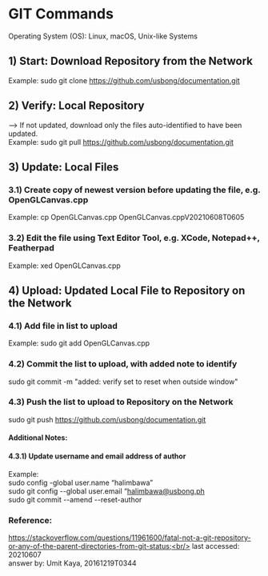 # GIT Commands
Operating System (OS): Linux, macOS, Unix-like Systems

## 1) Start: Download Repository from the Network
Example: sudo git clone https://github.com/usbong/documentation.git

## 2) Verify: Local Repository 
--> If not updated, download only the files auto-identified to have been updated.<br/>
Example: sudo git pull https://github.com/usbong/documentation.git

## 3) Update: Local Files
### 3.1) Create copy of newest version before updating the file, e.g. OpenGLCanvas.cpp
Example: cp OpenGLCanvas.cpp OpenGLCanvas.cppV20210608T0605

### 3.2) Edit the file using Text Editor Tool, e.g. XCode, Notepad++, Featherpad<br/>
Example: xed OpenGLCanvas.cpp

## 4) Upload: Updated Local File to Repository on the Network
### 4.1) Add file in list to upload<br/>
Example: sudo git add OpenGLCanvas.cpp

### 4.2) Commit the list to upload, with added note to identify
sudo git commit -m "added: verify set to reset when outside window"

### 4.3) Push the list to upload to Repository on the Network
sudo git push https://github.com/usbong/documentation.git

#### Additional Notes:
#### 4.3.1) Update username and email address of author
Example:<br/>
sudo config -global user.name “halimbawa”<br/>
sudo git config --global user.email “halimbawa@usbong.ph<br/>
sudo git commit --amend --reset-author<br/>

### Reference:
https://stackoverflow.com/questions/11961600/fatal-not-a-git-repository-or-any-of-the-parent-directories-from-git-status;<br/>
last accessed: 20210607<br/>
answer by:  Umit Kaya, 20161219T0344<br/>
